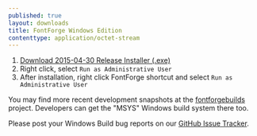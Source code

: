 ```yaml
---
published: true
layout: downloads
title: FontForge Windows Edition
contenttype: application/octet-stream
---
```


1. [Download 2015-04-30 Release Installer (.exe)](https://github.com/fontforge/fontforge/releases/download/20150430/FontForgeSetup-2015-04-30.exe)
2. Right click, select `Run as Administrative User`
3. After installation, right click FontForge shortcut and select `Run as Administrative User`

You may find more recent development snapshots at the [fontforgebuilds] project.
Developers can get the "MSYS" Windows build system there too.

Please post your Windows Build bug reports on our [GitHub Issue Tracker].

[fontforgebuilds]: http://sourceforge.net/projects/fontforgebuilds/
[GitHub Issue Tracker]: https://github.com/fontforge/fontforge/issues/
